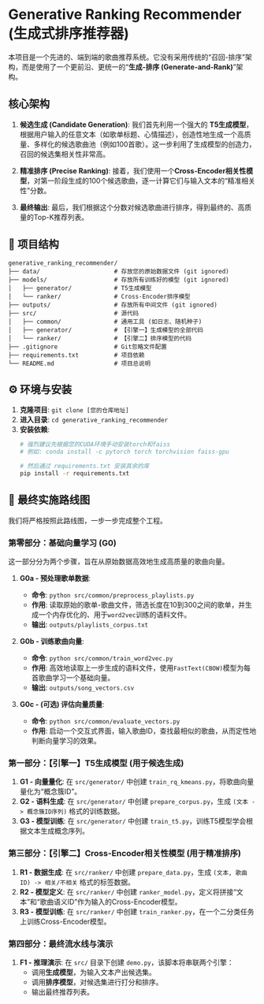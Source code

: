 # Generative Ranking Recommender (生成式排序推荐器)

本项目是一个先进的、端到端的歌曲推荐系统。它没有采用传统的“召回-排序”架构，而是使用了一个更前沿、更统一的“**生成-排序 (Generate-and-Rank)**”架构。

## 核心架构

1.  **候选生成 (Candidate Generation)**: 我们首先利用一个强大的 **T5生成模型**，根据用户输入的任意文本（如歌单标题、心情描述），创造性地生成一个高质量、多样化的候选歌曲池（例如100首歌）。这一步利用了生成模型的创造力，召回的候选集相关性非常高。

2.  **精准排序 (Precise Ranking)**: 接着，我们使用一个**Cross-Encoder相关性模型**，对第一阶段生成的100个候选歌曲，逐一计算它们与输入文本的“精准相关性”分数。

3.  **最终输出**: 最后，我们根据这个分数对候选歌曲进行排序，得到最终的、高质量的Top-K推荐列表。

## 📁 项目结构

```
generative_ranking_recommender/
├── data/                     # 存放您的原始数据文件 (git ignored)
├── models/                   # 存放所有训练好的模型 (git ignored)
│   ├── generator/            # T5生成模型
│   └── ranker/               # Cross-Encoder排序模型
├── outputs/                  # 存放所有中间文件 (git ignored)
├── src/                      # 源代码
│   ├── common/               # 通用工具 (如日志、随机种子)
│   ├── generator/            # 【引擎一】生成模型的全部代码
│   └── ranker/               # 【引擎二】排序模型的代码
├── .gitignore                # Git忽略文件配置
├── requirements.txt          # 项目依赖
└── README.md                 # 项目总说明
```

## ⚙️ 环境与安装

1.  **克隆项目**: `git clone [您的仓库地址]`
2.  **进入目录**: `cd generative_ranking_recommender`
3.  **安装依赖**: 
    ```bash
    # 强烈建议先根据您的CUDA环境手动安装torch和faiss
    # 例如: conda install -c pytorch torch torchvision faiss-gpu
    
    # 然后通过 requirements.txt 安装其余的库
    pip install -r requirements.txt
    ```

## 🚀 最终实施路线图

我们将严格按照此路线图，一步一步完成整个工程。

### **第零部分：基础向量学习 (G0)**

这一部分分为两个步骤，旨在从原始数据高效地生成高质量的歌曲向量。

1.  **G0a - 预处理歌单数据**:
    *   **命令**: `python src/common/preprocess_playlists.py`
    *   **作用**: 读取原始的歌单-歌曲文件，筛选长度在10到300之间的歌单，并生成一个内存优化的、用于`word2vec`训练的语料文件。
    *   **输出**: `outputs/playlists_corpus.txt`

2.  **G0b - 训练歌曲向量**:
    *   **命令**: `python src/common/train_word2vec.py`
    *   **作用**: 高效地读取上一步生成的语料文件，使用`FastText(CBOW)`模型为每首歌曲学习一个基础向量。
    *   **输出**: `outputs/song_vectors.csv`

3.  **G0c - (可选) 评估向量质量**:
    *   **命令**: `python src/common/evaluate_vectors.py`
    *   **作用**: 启动一个交互式界面，输入歌曲ID，查找最相似的歌曲，从而定性地判断向量学习的效果。

### **第一部分：【引擎一】T5生成模型 (用于候选生成)**

1.  **G1 - 向量量化**: 在 `src/generator/` 中创建 `train_rq_kmeans.py`，将歌曲向量量化为“概念簇ID”。
2.  **G2 - 语料生成**: 在 `src/generator/` 中创建 `prepare_corpus.py`，生成 `(文本 -> 概念簇ID序列)` 格式的训练数据。
3.  **G3 - 模型训练**: 在 `src/generator/` 中创建 `train_t5.py`，训练T5模型学会根据文本生成概念序列。

### **第三部分：【引擎二】Cross-Encoder相关性模型 (用于精准排序)**

1.  **R1 - 数据生成**: 在 `src/ranker/` 中创建 `prepare_data.py`，生成 `(文本, 歌曲ID) -> 相关/不相关` 格式的标签数据。
2.  **R2 - 模型定义**: 在 `src/ranker/` 中创建 `ranker_model.py`，定义将拼接“文本”和“歌曲语义ID”作为输入的Cross-Encoder模型。
3.  **R3 - 模型训练**: 在 `src/ranker/` 中创建 `train_ranker.py`，在一个二分类任务上训练Cross-Encoder模型。

### **第四部分：最终流水线与演示**

1.  **F1 - 推理演示**: 在 `src/` 目录下创建 `demo.py`，该脚本将串联两个引擎：
    *   调用**生成模型**，为输入文本产出候选集。
    *   调用**排序模型**，对候选集进行打分和排序。
    *   输出最终推荐列表。
